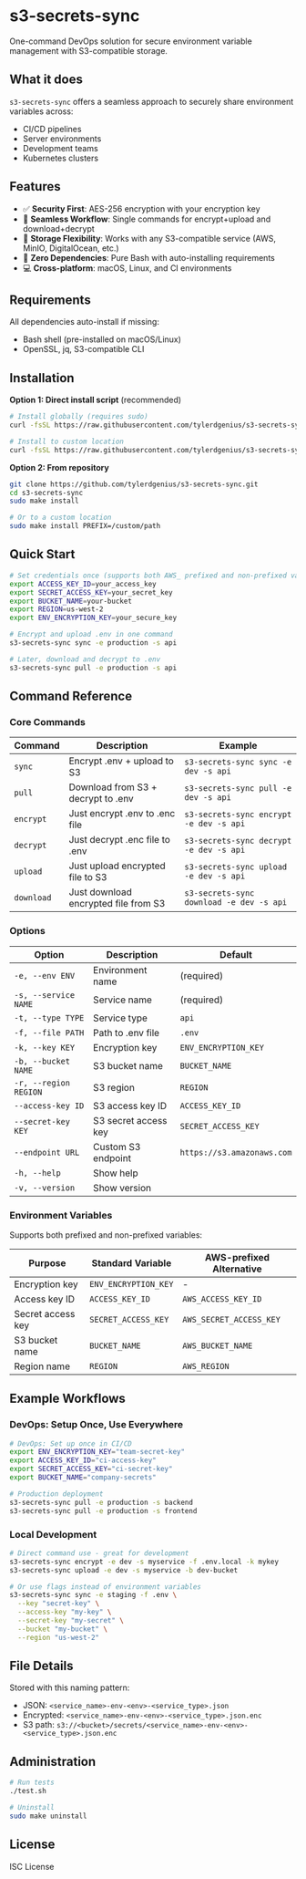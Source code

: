 # s3-secrets-sync

One-command DevOps solution for secure environment variable management with S3-compatible storage.

## What it does

`s3-secrets-sync` offers a seamless approach to securely share environment variables across:
- CI/CD pipelines
- Server environments
- Development teams
- Kubernetes clusters

## Features

- ✅ **Security First**: AES-256 encryption with your encryption key
- 🔄 **Seamless Workflow**: Single commands for encrypt+upload and download+decrypt
- 🔌 **Storage Flexibility**: Works with any S3-compatible service (AWS, MinIO, DigitalOcean, etc.)
- 🧰 **Zero Dependencies**: Pure Bash with auto-installing requirements
- 💻 **Cross-platform**: macOS, Linux, and CI environments

## Requirements

All dependencies auto-install if missing:
- Bash shell (pre-installed on macOS/Linux)
- OpenSSL, jq, S3-compatible CLI

## Installation

**Option 1: Direct install script** (recommended)
```bash
# Install globally (requires sudo)
curl -fsSL https://raw.githubusercontent.com/tylerdgenius/s3-secrets-sync/main/install.sh | sudo bash

# Install to custom location
curl -fsSL https://raw.githubusercontent.com/tylerdgenius/s3-secrets-sync/main/install.sh | bash -s -- --prefix ~/local
```

**Option 2: From repository**
```bash
git clone https://github.com/tylerdgenius/s3-secrets-sync.git
cd s3-secrets-sync
sudo make install

# Or to a custom location
sudo make install PREFIX=/custom/path
```

## Quick Start

```bash
# Set credentials once (supports both AWS_ prefixed and non-prefixed variables)
export ACCESS_KEY_ID=your_access_key
export SECRET_ACCESS_KEY=your_secret_key
export BUCKET_NAME=your-bucket
export REGION=us-west-2
export ENV_ENCRYPTION_KEY=your_secure_key

# Encrypt and upload .env in one command
s3-secrets-sync sync -e production -s api

# Later, download and decrypt to .env
s3-secrets-sync pull -e production -s api
```

## Command Reference

### Core Commands

| Command    | Description                           | Example                                      |
|------------|---------------------------------------|----------------------------------------------|
| `sync`     | Encrypt .env + upload to S3           | `s3-secrets-sync sync -e dev -s api`         |
| `pull`     | Download from S3 + decrypt to .env    | `s3-secrets-sync pull -e dev -s api`         |
| `encrypt`  | Just encrypt .env to .enc file        | `s3-secrets-sync encrypt -e dev -s api`      |
| `decrypt`  | Just decrypt .enc file to .env        | `s3-secrets-sync decrypt -e dev -s api`      |
| `upload`   | Just upload encrypted file to S3      | `s3-secrets-sync upload -e dev -s api`       |
| `download` | Just download encrypted file from S3  | `s3-secrets-sync download -e dev -s api`     |

### Options

| Option                 | Description                                | Default               |
|------------------------|--------------------------------------------|-------------------------|
| `-e, --env ENV`        | Environment name                           | (required)              |
| `-s, --service NAME`   | Service name                               | (required)              |
| `-t, --type TYPE`      | Service type                               | `api`                   |
| `-f, --file PATH`      | Path to .env file                          | `.env`                  |
| `-k, --key KEY`        | Encryption key                             | `ENV_ENCRYPTION_KEY`    |
| `-b, --bucket NAME`    | S3 bucket name                             | `BUCKET_NAME`           |
| `-r, --region REGION`  | S3 region                                  | `REGION`                |
| `--access-key ID`      | S3 access key ID                           | `ACCESS_KEY_ID`         |
| `--secret-key KEY`     | S3 secret access key                       | `SECRET_ACCESS_KEY`     |
| `--endpoint URL`       | Custom S3 endpoint                         | `https://s3.amazonaws.com` |
| `-h, --help`           | Show help                                  |                         |
| `-v, --version`        | Show version                               |                         |

### Environment Variables

Supports both prefixed and non-prefixed variables:

| Purpose              | Standard Variable     | AWS-prefixed Alternative    |
|----------------------|-----------------------|----------------------------|
| Encryption key       | `ENV_ENCRYPTION_KEY`  | -                          |
| Access key ID        | `ACCESS_KEY_ID`       | `AWS_ACCESS_KEY_ID`        |
| Secret access key    | `SECRET_ACCESS_KEY`   | `AWS_SECRET_ACCESS_KEY`    |
| S3 bucket name       | `BUCKET_NAME`         | `AWS_BUCKET_NAME`          |
| Region name          | `REGION`              | `AWS_REGION`               |

## Example Workflows

### DevOps: Setup Once, Use Everywhere

```bash
# DevOps: Set up once in CI/CD
export ENV_ENCRYPTION_KEY="team-secret-key"
export ACCESS_KEY_ID="ci-access-key"
export SECRET_ACCESS_KEY="ci-secret-key"
export BUCKET_NAME="company-secrets"

# Production deployment
s3-secrets-sync pull -e production -s backend
s3-secrets-sync pull -e production -s frontend
```

### Local Development

```bash
# Direct command use - great for development
s3-secrets-sync encrypt -e dev -s myservice -f .env.local -k mykey
s3-secrets-sync upload -e dev -s myservice -b dev-bucket

# Or use flags instead of environment variables
s3-secrets-sync sync -e staging -f .env \
  --key "secret-key" \
  --access-key "my-key" \
  --secret-key "my-secret" \
  --bucket "my-bucket" \
  --region "us-west-2"
```

## File Details

Stored with this naming pattern:
- JSON: `<service_name>-env-<env>-<service_type>.json`
- Encrypted: `<service_name>-env-<env>-<service_type>.json.enc`
- S3 path: `s3://<bucket>/secrets/<service_name>-env-<env>-<service_type>.json.enc`

## Administration

```bash
# Run tests
./test.sh

# Uninstall
sudo make uninstall
```

## License

ISC License
